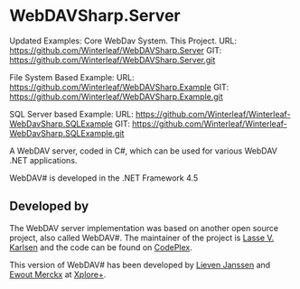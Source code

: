 WebDAVSharp.Server
==================

Updated Examples:
Core WebDav System. This Project.
URL: https://github.com/Winterleaf/WebDAVSharp.Server
GIT: https://github.com/Winterleaf/WebDAVSharp.Server.git

File System Based Example:
URL: https://github.com/Winterleaf/WebDAVSharp.Example
GIT: https://github.com/Winterleaf/WebDAVSharp.Example.git

SQL Server based Example:
URL: https://github.com/Winterleaf/Winterleaf-WebDavSharp.SQLExample
GIT: https://github.com/Winterleaf/Winterleaf-WebDavSharp.SQLExample.git


A WebDAV server, coded in C#, which can be used for various WebDAV .NET applications.

WebDAV# is developed in the .NET Framework 4.5

## Developed by ##

The WebDAV server implementation was based on another open source project, also called WebDAV#.
The maintainer of the project is [Lasse V. Karlsen][1] and the code can be found on [CodePlex][2].

This version of WebDAV# has been developed by [Lieven Janssen][3] and [Ewout Merckx][4] at [Xplore+][5].


  [1]: http://www.vkarlsen.no/
  [2]: https://webdavsharp.codeplex.com/
  [3]: https://www.linkedin.com/in/lievenjanssen/
  [4]: https://www.linkedin.com/in/ewoutmerckx
  [5]: http://xploreplus.com/
